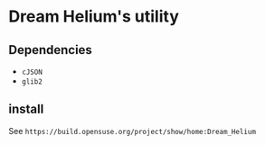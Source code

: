 # Dream Helium's utility

## Dependencies

- `cJSON`
- `glib2`

## install

See `https://build.opensuse.org/project/show/home:Dream_Helium`

